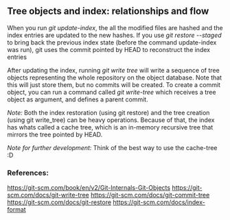 ## Tree objects and index: relationships and flow

When you run _git update-index_, the all the modified files are hashed and the
index entries are updated to the new hashes. If you use _git restore --staged_
to bring back the previous index state (before the command update-index was run),
git uses the commit pointed by HEAD to reconstruct the index entries

After updating the index, running _git write tree_ will write a sequence of tree objects
representing the whole repository on the object database. Note that this will just store them,
but no commits will be created. To create a commit object, you can run a command called _git write-tree_
which receives a tree object as argument, and defines a parent commit.

*Note:* Both the index restoration (using git restore) and the tree creation (using git write_tree)
can be heavy operations. Because of that, the index has whats called a cache tree, which is an in-memory 
recursive tree that mirrors the tree pointed by HEAD. 

*Note for further development:* Think of the best way to use the cache-tree :D

### References:
https://git-scm.com/book/en/v2/Git-Internals-Git-Objects
https://git-scm.com/docs/git-write-tree
https://git-scm.com/docs/git-commit-tree
https://git-scm.com/docs/git-restore
https://git-scm.com/docs/index-format
